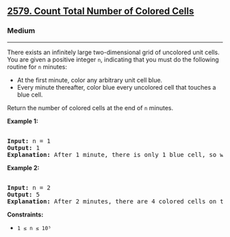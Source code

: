 ### <h2><a href="https://leetcode.com/problems/count-total-number-of-colored-cells/">2579. Count Total Number of Colored Cells</a></h2>  
<h3>Medium</h3>  
<hr>  
<div>  
<p>There exists an infinitely large two-dimensional grid of uncolored unit cells. You are given a positive integer <code>n</code>, indicating that you must do the following routine for <code>n</code> minutes:</p>  

<ul>  
<li>At the first minute, color any arbitrary unit cell blue.</li>  
<li>Every minute thereafter, color blue every uncolored cell that touches a blue cell.</li>  
</ul>  

<p>Return the number of colored cells at the end of <code>n</code> minutes.</p>  

<p><strong>Example 1:</strong></p>  
<pre>  
<strong>Input:</strong> n = 1  
<strong>Output:</strong> 1  
<strong>Explanation:</strong> After 1 minute, there is only 1 blue cell, so we return 1.  
</pre>  

<p><strong>Example 2:</strong></p>  
<pre>  
<strong>Input:</strong> n = 2  
<strong>Output:</strong> 5  
<strong>Explanation:</strong> After 2 minutes, there are 4 colored cells on the boundary and 1 in the center, so we return 5.  
</pre>  

<p><strong>Constraints:</strong></p>  
<ul>  
<li><code>1 ≤ n ≤ 10⁵</code></li>  
</ul>  
</div>  
